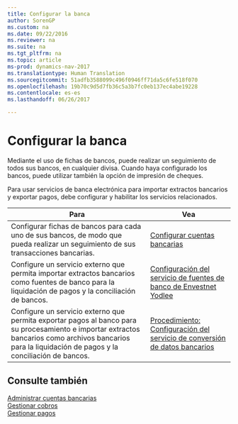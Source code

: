 ```yaml
---
title: Configurar la banca
author: SorenGP
ms.custom: na
ms.date: 09/22/2016
ms.reviewer: na
ms.suite: na
ms.tgt_pltfrm: na
ms.topic: article
ms-prod: dynamics-nav-2017
ms.translationtype: Human Translation
ms.sourcegitcommit: 51adfb3588099c496f0946ff71da5c6fe518f070
ms.openlocfilehash: 19b70c9d5d7fb36c5a3b7fc0eb137ec4abe19228
ms.contentlocale: es-es
ms.lasthandoff: 06/26/2017

---
```


# <a name="set-up-banking"></a>Configurar la banca

Mediante el uso de fichas de bancos, puede realizar un seguimiento de todos sus bancos, en cualquier divisa. Cuando haya configurado los bancos, puede utilizar también la opción de impresión de cheques.

Para usar servicios de banca electrónica para importar extractos bancarios y exportar pagos, debe configurar y habilitar los servicios relacionados.

|Para |Vea |
|---|----|
|Configurar fichas de bancos para cada uno de sus bancos, de modo que pueda realizar un seguimiento de sus transacciones bancarias.|[Configurar cuentas bancarias](bank-how-setup-bank-accounts.md)|
|Configure un servicio externo que permita importar extractos bancarios como fuentes de banco para la liquidación de pagos y la conciliación de bancos.|[Configuración del servicio de fuentes de banco de Envestnet Yodlee](bank-how-setup-bank-statement-service.md)|
|Configure un servicio externo que permita exportar pagos al banco para su procesamiento e importar extractos bancarios como archivos bancarios para la liquidación de pagos y la conciliación de bancos.|[Procedimiento: Configuración del servicio de conversión de datos bancarios](bank-how-setup-bank-data-conversion-service.md)|

## <a name="see-also"></a>Consulte también
[Administrar cuentas bancarias](bank-manage-bank-accounts.md)  
[Gestionar cobros](receivables-manage-receivables.md)  
[Gestionar pagos](payables-manage-payables.md)

